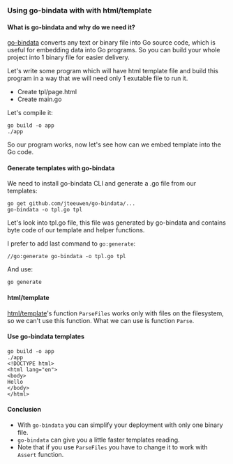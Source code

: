### Using go-bindata with with html/template

#### What is go-bindata and why do we need it?

[go-bindata](https://github.com/jteeuwen/go-bindata) converts any text or binary file into Go source code, which is useful for embedding data into Go programs. So you can build your whole project into 1 binary file for easier delivery.

Let's write some program which will have html template file and build this program in a way that we will need only 1 exutable file to run it.

 - Create tpl/page.html
 - Create main.go

Let's compile it:

```
go build -o app
./app
```

So our program works, now let's see how can we embed template into the Go code.

#### Generate templates with go-bindata

We need to install go-bindata CLI and generate a .go file from our templates:

```
go get github.com/jteeuwen/go-bindata/...
go-bindata -o tpl.go tpl
```

Let's look into tpl.go file, this file was generated by go-bindata and contains byte code of our template and helper functions.

I prefer to add last command to `go:generate`:

```
//go:generate go-bindata -o tpl.go tpl
```

And use:
```
go generate
```

#### html/template

[html/template](https://golang.org/pkg/html/template/)'s function `ParseFiles` works only with files on the filesystem, so we can't use this function. What we can use is function `Parse`.

#### Use go-bindata templates

```
go build -o app
./app
<!DOCTYPE html>
<html lang="en">
<body>
Hello
</body>
</html>
```

#### Conclusion

 - With `go-bindata` you can simplify your deployment with only one binary file.
 - `go-bindata` can give you a little faster templates reading.
 - Note that if you use `ParseFiles` you have to change it to work with `Assert` function.